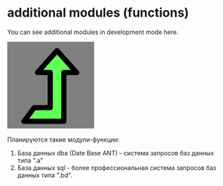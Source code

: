 # additional modules (functions)

You can see additional modules in development mode here.

![functions.png](logo_additional.png)

Планируются такие модули-функции:

1. База данных dba (Date Base ANT) - система запросов баз данных типа ".a"
2. База данных sql - более профессиональная система запросов баз данных типа ".bd".

<!--
3. Parser-ы аргументов и строк ввода в массив аргументов ant
. обратное превращение в строки из массива аргументов ant.
4. интерфейс управления переменными.
-->
